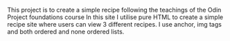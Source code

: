 This project is to create a simple recipe following the teachings
of the Odin Project foundations course
In this site I utilise pure HTML to create a simple recipe site
where users can view 3 different recipes.
I use anchor, img tags and both ordered and none ordered lists.
